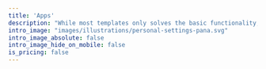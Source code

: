 ```yaml
---
title: 'Apps'
description: "While most templates only solves the basic functionality, we are aiming to solve most of the common problems when creating applications from initial status to production."
intro_image: "images/illustrations/personal-settings-pana.svg"
intro_image_absolute: false
intro_image_hide_on_mobile: false
is_pricing: false
---
```



